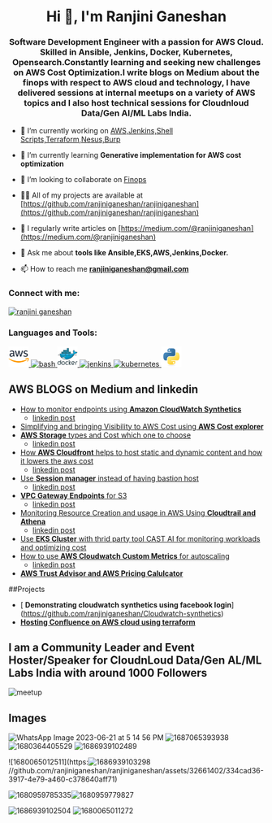 <h1 align="center">Hi 👋, I'm Ranjini Ganeshan</h1>
<h3 align="center">Software Development Engineer with a passion for AWS Cloud. Skilled in Ansible, Jenkins, Docker, Kubernetes, Opensearch.Constantly learning and seeking new challenges on AWS Cost Optimization.I write blogs on Medium about the finops with respect to AWS cloud and technology, I have delivered sessions at internal meetups on a variety of AWS topics and I also host technical sessions for Cloudnloud Data/Gen AI/ML Labs India. </h3>

- 🔭 I’m currently working on [AWS,Jenkins,Shell Scripts,Terraform,Nesus,Burp](https://www.linkedin.com/posts/ranjinig_amazon-cloudwatch-synthetics-activity-7024430675160178688-UG4V?utm_source=share&utm_medium=member_desktop)

- 🌱 I’m currently learning **Generative implementation for AWS cost optimization**

- 👯 I’m looking to collaborate on [Finops](https://medium.com/@ranjiniganeshan)

- 👨‍💻 All of my projects are available at [https://github.com/ranjiniganeshan/ranjiniganeshan](https://github.com/ranjiniganeshan/ranjiniganeshan)

- 📝 I regularly write articles on [https://medium.com/@ranjiniganeshan](https://medium.com/@ranjiniganeshan)

- 💬 Ask me about **tools like Ansible,EKS,AWS,Jenkins,Docker.**

- 📫 How to reach me **ranjiniganeshan@gmail.com**

<h3 align="left">Connect with me:</h3>
<p align="left">
<a href="https://linkedin.com/in/ranjini ganeshan" target="blank"><img align="center" src="https://raw.githubusercontent.com/rahuldkjain/github-profile-readme-generator/master/src/images/icons/Social/linked-in-alt.svg" alt="ranjini ganeshan" height="30" width="40" /></a>
</p>

<h3 align="left">Languages and Tools:</h3>
<p align="left"> <a href="https://aws.amazon.com" target="_blank" rel="noreferrer"> <img src="https://raw.githubusercontent.com/devicons/devicon/master/icons/amazonwebservices/amazonwebservices-original-wordmark.svg" alt="aws" width="40" height="40"/> </a> <a href="https://www.gnu.org/software/bash/" target="_blank" rel="noreferrer"> <img src="https://www.vectorlogo.zone/logos/gnu_bash/gnu_bash-icon.svg" alt="bash" width="40" height="40"/> </a> <a href="https://www.docker.com/" target="_blank" rel="noreferrer"> <img src="https://raw.githubusercontent.com/devicons/devicon/master/icons/docker/docker-original-wordmark.svg" alt="docker" width="40" height="40"/> </a> <a href="https://www.jenkins.io" target="_blank" rel="noreferrer"> <img src="https://www.vectorlogo.zone/logos/jenkins/jenkins-icon.svg" alt="jenkins" width="40" height="40"/> </a> <a href="https://kubernetes.io" target="_blank" rel="noreferrer"> <img src="https://www.vectorlogo.zone/logos/kubernetes/kubernetes-icon.svg" alt="kubernetes" width="40" height="40"/> </a> <a href="https://www.python.org" target="_blank" rel="noreferrer"> <img src="https://raw.githubusercontent.com/devicons/devicon/master/icons/python/python-original.svg" alt="python" width="40" height="40"/> </a> </p>


## AWS BLOGS on Medium and linkedin 
* [How to monitor endpoints using **Amazon CloudWatch Synthetics**](https://medium.com/@ranjiniganeshan/amazon-cloudwatch-synthetics-17e1a0b7bc1f)
    - [linkedin post](https://www.linkedin.com/posts/ranjinig_amazon-cloudwatch-synthetics-activity-7024430675160178688-UG4V?utm_source=share&utm_medium=member_desktop)
* [Simplifying and bringing Visibility to AWS Cost using **AWS Cost explorer**](https://www.linkedin.com/posts/ranjinig_finops-automation-python-activity-7034950365951258624-yZkq?utm_source=share&utm_medium=member_desktop)
* [**AWS Storage** types and Cost which one to choose](https://medium.com/cloudnloud/finops-blog-series-2-how-to-manage-s3-buckets-efficiently-to-reduce-cost-aee8c2650577)
  - [linkedin post](https://www.linkedin.com/posts/ranjinig_linkedin-activity-7042926309009739776-BNVQ?utm_source=share&utm_medium=member_desktop)
* [How **AWS Cloudfront** helps to host static and dynamic content and how it lowers the aws cost](https://medium.com/cloudnloud/finops-blog-series-3-6cd6fec07fef)
     - [linkedin post](https://www.linkedin.com/posts/ranjinig_awscloud-cloudcomputing-finops-activity-7045824822156693505-nZ7I?utm_source=share&utm_medium=member_desktop)
* [Use **Session manager** instead of having bastion host](https://medium.com/cloudnloud/finops-blog-series-4-eliminate-bastion-host-for-connecting-to-private-ec2-cb24eab079cb)
  - [linkedin post](https://www.linkedin.com/posts/ranjinig_aws-awscommunity-finops-activity-7058152489409277954-VStw?utm_source=share&utm_medium=member_desktop)
* [**VPC Gateway Endpoints**  for S3](https://medium.com/@ranjiniganeshan/finops-blog-series-5-eliminate-nat-gateway-charges-traffic-to-amazon-simple-storage-service-e49654586c02)
  - [linkedin post](https://www.linkedin.com/posts/ranjinig_finops-blog-series-5-eliminate-nat-gateway-activity-7061407171695034368-ED7W?utm_source=share&utm_medium=member_desktop)
* [Monitoring Resource Creation and usage in AWS Using **Cloudtrail and Athena**](https://medium.com/cloudnloud/finops-blog-series-6-monitor-your-organization-aws-resource-usage-to-optimize-cost-c045ed28c99f)
  - [linkedin post](https://www.linkedin.com/posts/ranjinig_finops-opensource-aws-activity-7071096748533809152-ogob?utm_source=share&utm_medium=member_desktop)
* [Use **EKS Cluster**  with thrid party tool CAST AI for monitoring workloads and optimizing cost](https://www.linkedin.com/posts/ranjinig_aws-job-career-activity-7077952143139209216-fkrH?utm_source=share&utm_medium=member_desktop)
* [How to use **AWS Cloudwatch Custom Metrics** for autoscaling](https://medium.com/cloudnloud/finops-blog-series-1-autoscale-using-custom-cloudwatch-metrics-to-reduce-aws-cost-472d880f315b)
  - [linkedin post](https://www.linkedin.com/posts/ranjinig_linkedin-activity-7038950955345723392-OWyT?utm_source=share&utm_medium=member_desktop)
* [ **AWS Trust Advisor and AWS Pricing Calulcator** ](https://medium.com/@ranjiniganeshan/aws-trusted-advisor-and-aws-pricing-calculator-46828424b2a8)

##Projects
* [ **Demonstrating cloudwatch synthetics using facebook login**] (https://github.com/ranjiniganeshan/Cloudwatch-synthetics)
* [**Hosting Confluence on AWS cloud using terraform**](https://github.com/ranjiniganeshan/confluence-binary)

## I am a Community Leader and Event Hoster/Speaker for CloudnLoud Data/Gen AL/ML Labs India with around 1000 Followers
![meetup](https://www.meetup.com/cloudnloud-genai-labs/)

## Images 

![WhatsApp Image 2023-06-21 at 5 14 56 PM](https://github.com/ranjiniganeshan/ranjiniganeshan/assets/32661402/34945d51-29e4-4e8b-84a1-19a69c9e6e0d)
![1687065393938](https://github.com/ranjiniganeshan/ranjiniganeshan/assets/32661402/4507a272-fbc0-4522-838b-e3095ed54993)
![1680364405529](https://github.com/ranjiniganeshan/ranjiniganeshan/assets/32661402/1669b5f5-bdee-4bf8-9868-32f75ab43f07)
![1686939102489](https://github.com/ranjiniganeshan/ranjiniganeshan/assets/32661402/90064af9-6354-4d80-99c3-973221611b22)

![1680065012511](https:![1686939103298](https://github.com/ranjiniganeshan/ranjiniganeshan/assets/32661402/c8604d26-b0f8-42d8-a8b6-6ff28c75c178)
//github.com/ranjiniganeshan/ranjiniganeshan/assets/32661402/334cad36-3917-4e79-a460-c378640aff71)

![1680959785335](https://github.com/ranjiniganeshan/ranjiniganeshan/assets/32661402/1e9be88c-4103-4d8f-b020-8b959d9b81c5)![1680959779827](https://github.com/ranjiniganeshan/ranjiniganeshan/assets/32661402/75fb0002-e8bf-4076-8a52-ac50544f7a29)




![1686939102504](https://github.com/ranjiniganeshan/ranjiniganeshan/assets/32661402/eed576c1-bb3d-4c3e-a545-d4e300469459)
![1680065011272](https://github.com/ranjiniganeshan/ranjiniganeshan/assets/32661402/d37d91b1-8964-4184-b28e-ad83279271bc)


